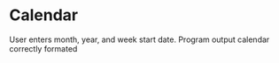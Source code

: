 # Calendar
User enters month, year, and week start date.  Program output calendar correctly formated
